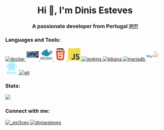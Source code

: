 <h1 align="center">Hi 👋, I'm Dinis Esteves</h1>
<h3 align="center">A passionate developer from Portugal 🇵🇹</h3>

<h3 align="left">Languages and Tools:</h3>
<p align="left">
   <a href="https://www.laravel.com/" target="_blank" rel="noreferrer"> 
    <img src="https://cdn.jsdelivr.net/gh/devicons/devicon/icons/laravel/laravel-plain.svg" alt="docker" width="40" height="40"/>
  </a> 
   <a href="https://www.php.net" target="_blank" rel="noreferrer"> 
    <img src="https://raw.githubusercontent.com/devicons/devicon/master/icons/php/php-original.svg" alt="php" width="40" height="40"/> 
  </a> 
  <a href="https://www.docker.com/" target="_blank" rel="noreferrer"> 
    <img src="https://raw.githubusercontent.com/devicons/devicon/master/icons/docker/docker-original-wordmark.svg" alt="laravel" width="40" height="40"/>
  </a> 
  <a href="https://www.w3.org/html/" target="_blank" rel="noreferrer"> 
    <img src="https://raw.githubusercontent.com/devicons/devicon/master/icons/html5/html5-original-wordmark.svg" alt="html5" width="40" height="40"/> 
  </a> 
  <a href="https://developer.mozilla.org/en-US/docs/Web/JavaScript" target="_blank" rel="noreferrer"> 
    <img src="https://raw.githubusercontent.com/devicons/devicon/master/icons/javascript/javascript-original.svg" alt="javascript" width="40" height="40"/> 
  </a> 
  <a href="https://www.jenkins.io" target="_blank" rel="noreferrer"> 
    <img src="https://www.vectorlogo.zone/logos/jenkins/jenkins-icon.svg" alt="jenkins" width="40" height="40"/> 
  </a> 
  <a href="https://www.elastic.co/kibana" target="_blank" rel="noreferrer"> 
    <img src="https://www.vectorlogo.zone/logos/elasticco_kibana/elasticco_kibana-icon.svg" alt="kibana" width="40" height="40"/> 
  </a> 
  <a href="https://mariadb.org/" target="_blank" rel="noreferrer"> 
    <img src="https://www.vectorlogo.zone/logos/mariadb/mariadb-icon.svg" alt="mariadb" width="40" height="40"/> 
  </a> 
  <a href="https://www.mysql.com/" target="_blank" rel="noreferrer"> 
    <img src="https://raw.githubusercontent.com/devicons/devicon/master/icons/mysql/mysql-original-wordmark.svg" alt="mysql" width="40" height="40"/> 
  </a> 
  <a href="https://reactjs.org/" target="_blank" rel="noreferrer"> 
    <img src="https://raw.githubusercontent.com/devicons/devicon/master/icons/react/react-original-wordmark.svg" alt="react" width="40" height="40"/> 
  </a> 
  <a href="https://git-scm.com/" target="_blank" rel="noreferrer"> 
    <img src="https://raw.githubusercontent.com/jmnote/z-icons/master/svg/git.svg" alt="git" width="40" height="40"/> 
  </a> 
</p>

<h3 align="left">Stats:</h3>
<a href="https://github.com/zoispag">
  <div>
    <img width="49%" src="https://github-readme-stats.vercel.app/api?username=dinisesteves&show_icons=true&theme=nightowl&count_private=true"/>
  </div>
</a>

<h3 align="left">Connect with me:</h3>
<p align="left">
<a href="https://twitter.com/_est3ves" target="blank"><img align="center" src="https://raw.githubusercontent.com/rahuldkjain/github-profile-readme-generator/master/src/images/icons/Social/twitter.svg" alt="_est3ves" height="30" width="40" /></a>
<a href="https://linkedin.com/in/dinisesteves" target="blank"><img align="center" src="https://raw.githubusercontent.com/rahuldkjain/github-profile-readme-generator/master/src/images/icons/Social/linked-in-alt.svg" alt="dinisesteves" height="30" width="40" /></a>
</p>
